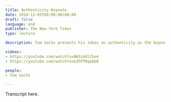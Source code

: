 ```yaml
---
title: Authenticity Keynote
date: 2014-12-03T00:00:00+00:00
draft: false
language: end
publisher: The New York Times
type: lecture

description: Tom Sachs presents his ideas on authenticity as the keynote speaker of the 2014 International Luxury Conference.

videos:
- https://youtube.com/watch?v=N65i64lCho4
- https://youtube.com/watch?v=kZFPTRqe6b0

people:
- Tom Sachs

---
```


Transcript here.
